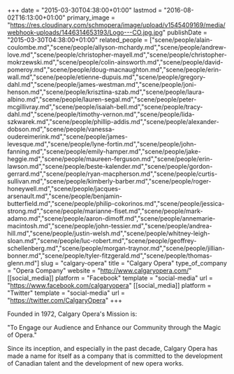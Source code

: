 +++
date = "2015-03-30T04:38:00+01:00"
lastmod = "2016-08-02T16:13:00+01:00"
primary_image = "https://res.cloudinary.com/schmopera/image/upload/v1545409169/media/webhook-uploads/1446314653193/Logo---CO.jpg.jpg"
publishDate = "2015-03-30T04:38:00+01:00"
related_people = ["scene/people/alain-coulombe.md","scene/people/allyson-mchardy.md","scene/people/andrew-love.md","scene/people/christopher-mayell.md","scene/people/christopher-mokrzewski.md","scene/people/colin-ainsworth.md","scene/people/david-pomeroy.md","scene/people/doug-macnaughton.md","scene/people/erin-wall.md","scene/people/etienne-dupuis.md","scene/people/gregory-dahl.md","scene/people/james-westman.md","scene/people/joni-henson.md","scene/people/krisztina-szab.md","scene/people/laura-albino.md","scene/people/lauren-segal.md","scene/people/peter-mcgillivray.md","scene/people/isaiah-bell.md","scene/people/tracy-dahl.md","scene/people/timothy-vernon.md","scene/people/lida-szkwarek.md","scene/people/phillip-addis.md","scene/people/alexander-dobson.md","scene/people/vanessa-oudereimerink.md","scene/people/james-levesque.md","scene/people/lyne-fortin.md","scene/people/john-fanning.md","scene/people/emily-hamper.md","scene/people/jake-heggie.md","scene/people/maureen-ferguson.md","scene/people/erin-lawson.md","scene/people/beste-kalender.md","scene/people/gordon-gerrard.md","scene/people/ryan-macpherson.md","scene/people/curtis-sullivan.md","scene/people/kimberly-barber.md","scene/people/roger-honeywell.md","scene/people/jacques-arsenault.md","scene/people/benjamin-butterfield.md","scene/people/philip-cokorinos.md","scene/people/jessica-strong.md","scene/people/marianne-fiset.md","scene/people/mark-adamo.md","scene/people/aaron-dimoff.md","scene/people/annemarie-macintosh.md","scene/people/john-tessier.md","scene/people/andrea-hill.md","scene/people/justin-welsh.md","scene/people/whitney-leigh-sloan.md","scene/people/luc-robert.md","scene/people/geoffrey-schellenberg.md","scene/people/morgan-traynor.md","scene/people/jillian-bonner.md","scene/people/tyler-fitzgerald.md","scene/people/thomas-glenn.md"]
slug = "calgary-opera"
title = "Calgary Opera"
type_of_company = "Opera Company"
website = "http://www.calgaryopera.com/"
[[social_media]]
platform = "Facebook"
template = "social-media"
url = "https://www.facebook.com/calgaryopera"
[[social_media]]
platform = "Twitter"
template = "social-media"
url = "https://twitter.com/CalgaryOpera"
+++

Founded in 1972, Calgary Opera's Mission is:

"To Engage our Audience and Enhance our Community through the Magic of Opera."

Since its inception, and especially in the past decade, Calgary Opera has made a name for itself as a company that is committed to the development of Canadian talent and the development of new opera works.
